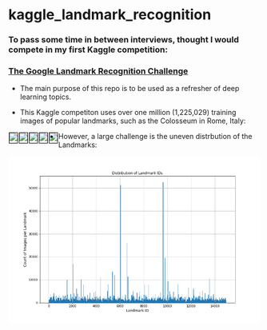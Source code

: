 # kaggle_landmark_recognition

### To pass some time in between interviews, thought I would compete in my first Kaggle competition:
### [The Google Landmark Recognition Challenge](https://www.kaggle.com/c/landmark-recognition-challenge) 

- The main purpose of this repo is to be used as a refresher of deep learning topics.

- This Kaggle competiton uses over one million (1,225,029) training images of popular landmarks, such as the Colosseum in Rome, Italy: 

<img style='height: 20px; margin: 1px; float: left; border: 1px solid black;' src='http://lh3.ggpht.com/-KXyELwqwp_Q/Ry-qmQAqwUI/AAAAAAAAAoU/SUt6osy86xk/s1600/' />
<img style='height: 20px; margin: 1px; float: left; border: 1px solid black;' src='http://lh3.ggpht.com/-GtgCG7ZNNDw/TWWRUVMMpUI/AAAAAAAAC00/AUNX8bd957w/s1600/' />
<img style='height: 20px; margin: 1px; float: left; border: 1px solid black;' src='http://lh6.ggpht.com/-Xc0B_C_xpfc/RsIor9h8-SI/AAAAAAAABK0/d6gJYx06eKI/s1600/' />
<img style='height: 20px; margin: 1px; float: left; border: 1px solid black;' src='https://lh3.googleusercontent.com/-r7w0c7chrC8/TKvJKIyP-yI/AAAAAAAAAbE/G1GYmt5t-bg/s1600/' />
<img style='height: 20px; margin: 1px; float: left; border: 1px solid black;' src='https://lh6.googleusercontent.com/-WWD-eozFRkU/THaxcSSu-BI/AAAAAAAANfQ/T4H7_pXuo0A/s1600/' />


- However, a large challenge is the uneven distrbution of the Landmarks:

![Landmark Distribution](/images/landmark_dist.png)

